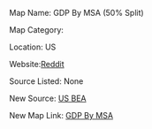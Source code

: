 Map Name: GDP By MSA (50% Split)

Map Category:

Location: US

Website:[Reddit](http://www.reddit.com/r/MapPorn/comments/1y371s/us_gdp_split_in_half_oc_1770x1114/)

Source Listed: None

New Source: [US BEA](http://www.bea.gov/newsreleases/regional/gdp_metro/gdp_metro_newsrelease.htm)

New Map Link: [GDP By MSA](https://a.tiles.mapbox.com/v3/jonahadkins.hal8980h/page.html?secure=1#4/38.27/-94.44)
